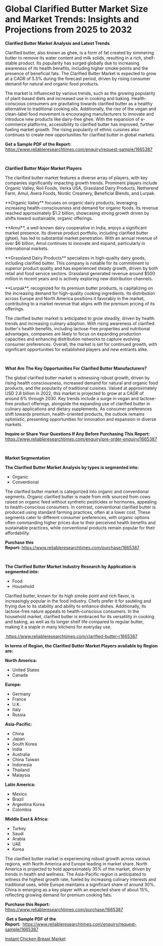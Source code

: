 <p><h1>Global Clarified Butter Market Size and Market Trends: Insights and Projections from 2025 to 2032</h1></p><p><strong>Clarified Butter Market Analysis and Latest Trends</strong></p>
<p><p>Clarified butter, also known as ghee, is a form of fat created by simmering butter to remove its water content and milk solids, resulting in a rich, shelf-stable product. Its popularity has surged globally due to increasing awareness of its health benefits, including higher smoke points and the presence of beneficial fats. The Clarified Butter Market is expected to grow at a CAGR of 5.5% during the forecast period, driven by rising consumer demand for natural and organic food products. </p><p>The market is influenced by various trends, such as the growing popularity of plant-based diets and increased use in cooking and baking. Health-conscious consumers are gravitating towards clarified butter as a healthy alternative to traditional cooking oils. Additionally, the rise of the vegan and clean-label food movement is encouraging manufacturers to innovate and introduce new products like dairy-free ghee. With the expansion of e-commerce platforms, accessibility to clarified butter has improved, further fueling market growth. The rising popularity of ethnic cuisines also continues to create new opportunities for clarified butter in global markets.</p></p>
<p><strong>Get a Sample PDF of the Report:&nbsp;</strong> <a href="https://www.reliableresearchtimes.com/enquiry/request-sample/1665387?utm_campaign=2643&utm_medium=2&utm_source=Github&utm_content=ia&utm_term=07042025&utm_id=clarified-butter">https://www.reliableresearchtimes.com/enquiry/request-sample/1665387</a></p>
<p>&nbsp;</p>
<p><strong>Clarified Butter Major Market Players</strong></p>
<p><p>The clarified butter market features a diverse array of players, with key companies significantly impacting growth trends. Prominent players include Organic Valley, Roil Foods, Verka USA, Grassland Dairy Products, Netherend Farm, Amul, Avera Foods, Nordic Creamery, Beneficial Blends, and Lurpak.</p><p>**Organic Valley** focuses on organic dairy products, leveraging increasing health-consciousness and demand for organic foods. Its revenue reached approximately $1.2 billion, showcasing strong growth driven by shifts toward sustainable, organic offerings.</p><p>**Amul**, a well-known dairy cooperative in India, enjoys a significant market presence. Its diverse product portfolio, including clarified butter (ghee), has led to substantial market penetration. With an annual revenue of over $6 billion, Amul continues to innovate and expand, particularly in international markets.</p><p>**Grassland Dairy Products** specializes in high-quality dairy goods, including clarified butter. This company is notable for its commitment to superior product quality and has experienced steady growth, driven by both retail and food service sectors. Grassland generated revenue around $500 million in recent years and is actively exploring new distribution channels.</p><p>**Lurpak**, recognized for its premium butter products, is capitalizing on the increasing demand for high-quality cooking ingredients. Its distribution across Europe and North America positions it favorably in the market, contributing to a market revenue that aligns with the premium pricing of its offerings.</p><p>The clarified butter market is anticipated to grow steadily, driven by health trends and increasing culinary adoption. With rising awareness of clarified butter's health benefits, including lactose-free properties and nutritional advantages, companies are likely to focus on expanding production capacities and enhancing distribution networks to capture evolving consumer preferences. Overall, the market is set for continued growth, with significant opportunities for established players and new entrants alike.</p></p>
<p>&nbsp;</p>
<p><strong>What Are The Key Opportunities For Clarified Butter Manufacturers?</strong></p>
<p><p>The global clarified butter market is witnessing robust growth, driven by rising health consciousness, increased demand for natural and organic food products, and the popularity of traditional cuisines. Valued at approximately USD 2.8 billion in 2022, this market is projected to grow at a CAGR of around 6% through 2030. Key trends include a surge in vegan and lactose-free product offerings, alongside the expanding use of clarified butter in culinary applications and dietary supplements. As consumer preferences shift towards premium, health-oriented products, the outlook remains optimistic, presenting opportunities for innovation and expansion in diverse markets.</p></p>
<p><strong>Inquire or Share Your Questions If Any Before Purchasing This Report:</strong> <a href="https://www.reliableresearchtimes.com/enquiry/pre-order-enquiry/1665387?utm_campaign=2643&utm_medium=2&utm_source=Github&utm_content=ia&utm_term=07042025&utm_id=clarified-butter">https://www.reliableresearchtimes.com/enquiry/pre-order-enquiry/1665387</a></p>
<p>&nbsp;</p>
<p><strong>Market Segmentation</strong></p>
<p><strong>The Clarified Butter Market Analysis by types is segmented into:</strong></p>
<p><ul><li>Organic</li><li>Conventional</li></ul></p>
<p><p>The clarified butter market is categorized into organic and conventional segments. Organic clarified butter is made from milk sourced from cows raised on organic feed without synthetic pesticides or hormones, appealing to health-conscious consumers. In contrast, conventional clarified butter is produced using standard farming practices, often at a lower cost. These segments cater to different consumer preferences, with organic options often commanding higher prices due to their perceived health benefits and sustainable practices, while conventional products remain popular for their affordability.</p></p>
<p><strong>Purchase this Report:&nbsp;</strong><a href="https://www.reliableresearchtimes.com/purchase/1665387?utm_campaign=2643&utm_medium=2&utm_source=Github&utm_content=ia&utm_term=07042025&utm_id=clarified-butter">https://www.reliableresearchtimes.com/purchase/1665387</a></p>
<p>&nbsp;</p>
<p><strong>The Clarified Butter Market Industry Research by Application is segmented into:</strong></p>
<p><ul><li>Food</li><li>Household</li></ul></p>
<p><p>Clarified butter, known for its high smoke point and rich flavor, is increasingly popular in the food industry. Chefs prefer it for sautéing and frying due to its stability and ability to enhance dishes. Additionally, its lactose-free nature appeals to health-conscious consumers. In the household market, clarified butter is embraced for its versatility in cooking and baking, as well as its longer shelf life compared to regular butter, making it a staple in many kitchens for everyday use.</p></p>
<p><a href="https://www.reliableresearchtimes.com/clarified-butter-r1665387?utm_campaign=2643&utm_medium=2&utm_source=Github&utm_content=ia&utm_term=07042025&utm_id=clarified-butter">&nbsp;https://www.reliableresearchtimes.com/clarified-butter-r1665387</a></p>
<p><strong>In terms of Region, the Clarified Butter Market Players available by Region are:</strong></p>
<p>
    <p> <strong> North America: </strong>
        <ul>
            <li>United States</li>
            <li>Canada</li>
        </ul>
        </p> 
    <p> <strong> Europe: </strong>
        <ul>
            <li>Germany</li>
            <li>France</li>
            <li>U.K.</li>
            <li>Italy</li>
            <li>Russia</li>
        </ul>
        </p> 
    <p> <strong> Asia-Pacific: </strong>
        <ul>
            <li>China</li>
            <li>Japan</li>
            <li>South Korea</li>
            <li>India</li>
            <li>Australia</li>
            <li>China Taiwan</li>
            <li>Indonesia</li>
            <li>Thailand</li>
            <li>Malaysia</li>
        </ul>
        </p> 
    <p> <strong> Latin America: </strong>
        <ul>
            <li>Mexico</li>
            <li>Brazil</li>
            <li>Argentina Korea</li>
            <li>Colombia</li>
        </ul>
        </p> 
    <p> <strong> Middle East & Africa: </strong>
        <ul>
            <li>Turkey</li>
            <li>Saudi</li>
            <li>Arabia</li>
            <li>UAE</li>
            <li>Korea</li>
        </ul>
    </p>
    </p>
<p><p>The clarified butter market is experiencing robust growth across various regions, with North America and Europe leading in market share. North America is projected to hold approximately 35% of the market, driven by trends in health and wellness. The Asia-Pacific region is anticipated to witness the highest growth rate, fueled by increasing culinary interests and traditional uses, while Europe maintains a significant share of around 30%. China is emerging as a key player with an expected share of about 15%, reflecting growing demand for premium cooking fats.</p></p>
<p><strong>Purchase this Report: </strong><a href="https://www.reliableresearchtimes.com/purchase/1665387?utm_campaign=2643&utm_medium=2&utm_source=Github&utm_content=ia&utm_term=07042025&utm_id=clarified-butter">https://www.reliableresearchtimes.com/purchase/1665387</a></p>
<p>&nbsp;<strong>Get a Sample PDF of the Report:&nbsp;&nbsp;</strong><a href="https://www.reliableresearchtimes.com/enquiry/request-sample/1665387?utm_campaign=2643&utm_medium=2&utm_source=Github&utm_content=ia&utm_term=07042025&utm_id=clarified-butter">https://www.reliableresearchtimes.com/enquiry/request-sample/1665387</a></p>
<p><strong></strong></p>
<p><p><a href="https://github.com/dolorespeddico90/Market-Research-Report-List-1/blob/main/instant-chicken-breast-market.md?utm_campaign=2643&utm_medium=2&utm_source=Github&utm_content=ia&utm_term=07042025&utm_id=clarified-butter">Instant Chicken Breast Market</a></p></p>
